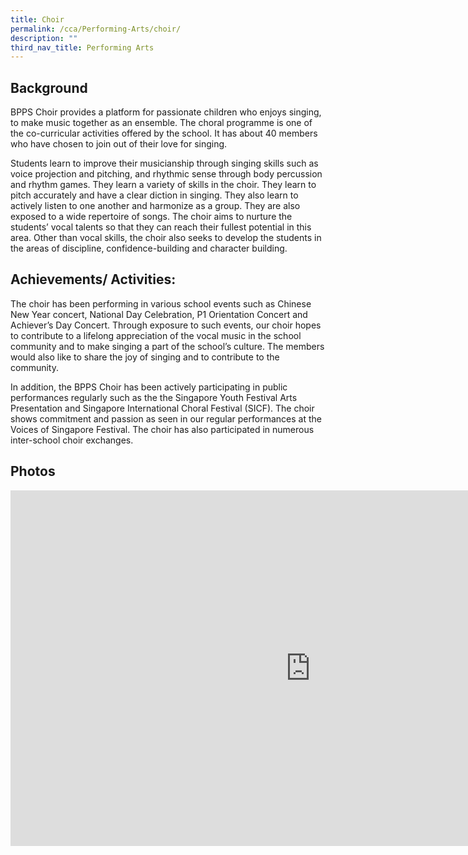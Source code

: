 ```yaml
---
title: Choir
permalink: /cca/Performing-Arts/choir/
description: ""
third_nav_title: Performing Arts
---
```

Background
----------

BPPS Choir provides a platform for passionate children who enjoys singing, to make music together as an ensemble. The choral programme is one of the co-curricular activities offered by the school. It has about 40 members who have chosen to join out of their love for singing.

  

Students learn to improve their musicianship through singing skills such as voice projection and pitching, and rhythmic sense through body percussion and rhythm games. They learn a variety of skills in the choir. They learn to pitch accurately and have a clear diction in singing. They also learn to actively listen to one another and harmonize as a group. They are also exposed to a wide repertoire of songs. The choir aims to nurture the students’ vocal talents so that they can reach their fullest potential in this area. Other than vocal skills, the choir also seeks to develop the students in the areas of discipline, confidence-building and character building.

  

Achievements/ Activities:
-------------------------

The choir has been performing in various school events such as Chinese New Year concert, National Day Celebration, P1 Orientation Concert and Achiever’s Day Concert. Through exposure to such events, our choir hopes to contribute to a lifelong appreciation of the vocal music in the school community and to make singing a part of the school’s culture. The members would also like to share the joy of singing and to contribute to the community.

  

In addition, the BPPS Choir has been actively participating in public performances regularly such as the the Singapore Youth Festival Arts Presentation and Singapore International Choral Festival (SICF). The choir shows commitment and passion as seen in our regular performances at the Voices of Singapore Festival. The choir has also participated in numerous inter-school choir exchanges.

  

Photos
------

<iframe allowfullscreen="true" height="569" width="960" frameborder="0" src="https://docs.google.com/presentation/d/e/2PACX-1vSRI0KSYdF60fHbTnS508NVK5_hpkWsX1uJ0u78j7-YQUiWAmDOS5xvKv_YoXgMgFYOWpBPtkDF0Pqk/embed?start=false&amp;loop=false&amp;delayms=3000"></iframe>